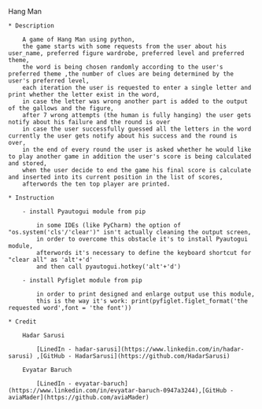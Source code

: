 Hang Man

    * Description

        A game of Hang Man using python,
        the game starts with some requests from the user about his user_name, preferred figure wardrobe, preferred level and preferred theme,
        the word is being chosen randomly according to the user's preferred theme ,the number of clues are being determined by the user's preferred level,
        each iteration the user is requested to enter a single letter and print whether the letter exist in the word,
        in case the letter was wrong another part is added to the output of the gallows and the figure,
        after 7 wrong attempts (the human is fully hanging) the user gets notify about his failure and the round is over
        in case the user successfully guessed all the letters in the word currently the user gets notify about his success and the round is over,
        in the end of every round the user is asked whether he would like to play another game in addition the user's score is being calculated and stored,
        when the user decide to end the game his final score is calculate and inserted into its current position in the list of scores,
        afterwords the ten top player are printed.

    * Instruction

        - install Pyautogui module from pip 

            in some IDEs (like PyCharm) the option of "os.system('cls'/'clear')" isn't actually cleaning the output screen,
            in order to overcome this obstacle it's to install Pyautogui module,
            afterwords it's necessary to define the keyboard shortcut for "clear all" as 'alt'+'d'
            and then call pyautogui.hotkey('alt'+'d')

        - install Pyfiglet module from pip

            in order to print designed and enlarge output use this module,
            this is the way it's work: print(pyfiglet.figlet_format('the requested word',font = 'the font'))

    * Credit

        Hadar Sarusi

            [LinedIn - hadar-sarusi](https://www.linkedin.com/in/hadar-sarusi) ,[GitHub - HadarSarusi](https://github.com/HadarSarusi)

        Evyatar Baruch 

            [LinedIn - evyatar-baruch](https://www.linkedin.com/in/evyatar-baruch-0947a3244),[GitHub - aviaMader](https://github.com/aviaMader)